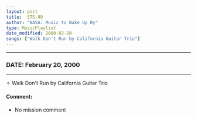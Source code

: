 ```yaml
---
layout: post
title:  STS-99
author: "NASA: Music to Wake Up By"
type: MusicPlaylist
date_modified: 2000-02-20
songs: ["Walk Don't Run by California Guitar Trio"]
---
```


----
### DATE: February 20, 2000
----
✧ Walk Don't Run by California Guitar Trio

#### Comment:
* No mission comment



<br/>
<center>
	<a target="_blank"
	   href="https://twitter.com/intent/tweet?hashtags=Space,NASA,Playlist,NASAWakeupCalls,SpaceProgram&text={{ page.author}}, '{{ page.songs.first }}' {{ page.title }}, {{ page.date | date: '%B %d, %Y' }}. {{ site.url }}{{ page.url }}&via=nasawakeupcalls"><i class="fab fa-twitter" alt="Tweet this page" style="font-size: 1.3em;"></i></a>
	&nbsp; 	<i class="fas fa-user-astronaut" style="font-size: 1.5em;"></i> &nbsp;
    <a type="amzn" search="'Walk Don't Run by California Guitar Trio'" category="popular music">
    <i class="fab fa-amazon" style="font-size: 1.3em;"></i></a>
</center>

